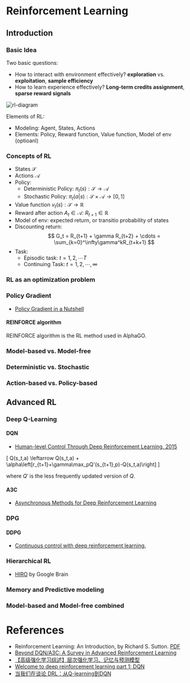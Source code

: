 
# Reinforcement Learning

## Introduction

### Basic Idea

Two basic questions:
  * How to interact with environment effectively? **exploration** vs. **exploitation**, **sample efficiency**
  * How to learn experience effectively? **Long-term credits assignment**, **sparse reward signals**

![rl-diagram](https://www.kdnuggets.com/images/reinforcement-learning-fig1-700.jpg)

Elements of RL:

  * Modeling: Agent, States, Actions
  * Elements: Policy, Reward function, Value function, Model of env (optioanl)
  
### Concepts of RL

  * States $\mathcal{S}$
  * Actions $\mathcal{A}$
  * Policy:
    * Deterministic Policy: $\pi_t(s):\mathcal{S}\to\mathcal{A}$
    * Stochastic Policy: $\pi_t(a|s):\mathcal{S}\times\mathcal{A}\to[0,1]$
  * Value function $v_t(s): \mathcal{S}\to\mathbb{R}$
  * Reward after action $A_t\in\mathcal{A}$: $R_{t+1}\in\mathbb{R}$
  * Model of env: expected return, or transitio probability of states
  * Discounting return:
$$
G_t = R_{t+1} + \gamma R_{t+2} + \cdots = \sum_{k=0}^\infty\gamma^kR_{t+k+1}
$$
  * Task:
    * Episodic task: $t=1,2,\cdots T$
    * Continuing Task: $t=1,2,\cdots,\infty$
  

### RL as an optimization problem

### Policy Gradient

  * [Policy Gradient in a Nutshell](https://www.sanyamkapoor.com/machine-learning/policy-gradients-nutshell/)

#### REINFORCE algorithm
REINFORCE algorithm is the RL method used in AlphaGO.

### Model-based vs. Model-free

### Deterministic vs. Stochastic

### Action-based vs. Policy-based

## Advanced RL

### Deep Q-Learning

#### DQN

  * [Human-level Control Through Deep Reinforcement Learning, 2015](https://web.stanford.edu/class/psych209/Readings/MnihEtAlHassibis15NatureControlDeepRL.pdf)

\[
Q(s_t,a) \leftarrow Q(s_t,a) + \alpha\left[r_{t+1}+\gamma\max_pQ'(s_{t+1},p)-Q(s_t,a)\right]
\]

where $Q'$ is the less frequently updated version of  $Q$.

#### A3C

  * [Asynchronous Methods for Deep Reinforcement Learning](https://arxiv.org/pdf/1602.01783)

### DPG

#### DDPG

 * [Continuous control with deep reinforcement learning.](https://arxiv.org/pdf/1509.02971)


### Hierarchical RL

  * [HIRO](https://arxiv.org/pdf/1805.08296.pdf) by Google Brain

### Memory and Predictive modeling

### Model-based and Model-free combined

# References

  * Reinforcement Learning: An Introduction, by Richard S. Sutton. [PDF](http://incompleteideas.net/book/bookdraft2017nov5.pdf)
  * [Beyond DQN/A3C: A Survey in Advanced Reinforcement Learning](https://towardsdatascience.com/advanced-reinforcement-learning-6d769f529eb3)
  * [【高级强化学习综述】层次强化学习、记忆与预测模型](https://mp.weixin.qq.com/s/V7RESEm4xzhW8tXEjKjn1Q)
  * [Welcome to deep reinforcement learning part 1:  DQN](https://towardsdatascience.com/welcome-to-deep-reinforcement-learning-part-1-dqn-c3cab4d41b6b)
  * [当我们在谈论 DRL：从Q-learning到DQN](https://zhuanlan.zhihu.com/p/31922015)
